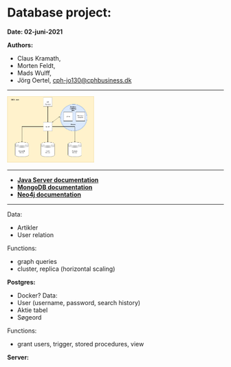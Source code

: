 # Database project:

**Date: 02-juni-2021**


**Authors:**

* Claus Kramath,
* Morten Feldt,
* Mads Wulff,
* Jörg Oertel, cph-jo130@cphbusiness.dk

*** 

<img 
src="./images/dsc_db.png" 
alt="EER Diagram"
height="40%" 
width="40%"
/>

***

* [**Java Server documentation**](SERVER.md)
* [**MongoDB documentation**](MONGODB.md)
* [**Neo4j documentation**](NEO4J.md)

***

Data:
- Artikler
- User relation

Functions:
- graph queries
- cluster, replica (horizontal scaling)

**Postgres:**
- Docker?
Data: 
- User (username, password, search history)
- Aktie tabel
- Søgeord

Functions:
- grant users, trigger, stored procedures, view

**Server:**

